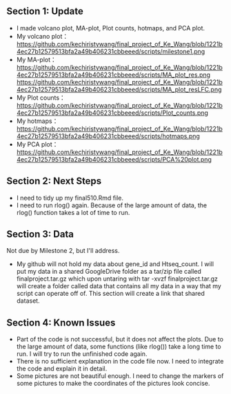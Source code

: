 ## Section 1: Update
* I made volcano plot, MA-plot, Plot counts, hotmaps, and PCA plot.
* My volcano plot：
https://github.com/kechiristywang/final_project_of_Ke_Wang/blob/1221b4ec27b12579513bfa2a49b406231cbbeeed/scripts/milestone1.png
* My MA-plot：
https://github.com/kechiristywang/final_project_of_Ke_Wang/blob/1221b4ec27b12579513bfa2a49b406231cbbeeed/scripts/MA_plot_res.png
https://github.com/kechiristywang/final_project_of_Ke_Wang/blob/1221b4ec27b12579513bfa2a49b406231cbbeeed/scripts/MA_plot_resLFC.png
* My Plot counts：
https://github.com/kechiristywang/final_project_of_Ke_Wang/blob/1221b4ec27b12579513bfa2a49b406231cbbeeed/scripts/Plot_counts.png
* My hotmaps：
https://github.com/kechiristywang/final_project_of_Ke_Wang/blob/1221b4ec27b12579513bfa2a49b406231cbbeeed/scripts/hotmaps.png
* My PCA plot：
https://github.com/kechiristywang/final_project_of_Ke_Wang/blob/1221b4ec27b12579513bfa2a49b406231cbbeeed/scripts/PCA%20plot.png


## Section 2: Next Steps
* I need to tidy up my final510.Rmd file. 
* I need to run rlog() again. Because of the large amount of data, the rlog() function takes a lot of time to run.


## Section 3: Data 
Not due by Milestone 2, but I'll address.
* My github will not hold my data about gene_id and Htseq_count. I will put my data in a shared GoogleDrive folder as a tar/zip file called finalproject.tar.gz which upon untaring with tar -xvzf finalproject.tar.gz will create a folder called data that contains all my data in a way that my script can operate off of.  This section will create a link that shared dataset.


## Section 4: Known Issues
* Part of the code is not successful, but it does not affect the plots. Due to the large amount of data, some functions (like rlog()) take a long time to run. I will try to run the unfinished code again.
* There is no sufficient explanation in the code file now. I need to integrate the code and explain it in detail.
* Some pictures are not beautiful enough. I need to change the markers of some pictures to make the coordinates of the pictures look concise.






